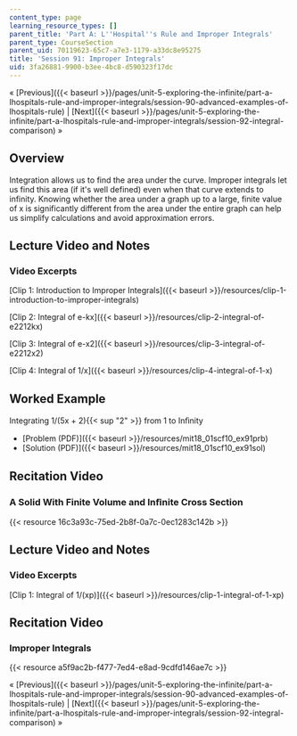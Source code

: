 ```yaml
---
content_type: page
learning_resource_types: []
parent_title: 'Part A: L''Hospital''s Rule and Improper Integrals'
parent_type: CourseSection
parent_uid: 70119623-65c7-a7e3-1179-a33dc8e95275
title: 'Session 91: Improper Integrals'
uid: 3fa26881-9900-b3ee-4bc8-d590323f17dc
---
```


« [Previous]({{< baseurl >}}/pages/unit-5-exploring-the-infinite/part-a-lhospitals-rule-and-improper-integrals/session-90-advanced-examples-of-lhospitals-rule) | [Next]({{< baseurl >}}/pages/unit-5-exploring-the-infinite/part-a-lhospitals-rule-and-improper-integrals/session-92-integral-comparison) »

Overview
--------

Integration allows us to find the area under the curve. Improper integrals let us find this area (if it's well defined) even when that curve extends to infinity. Knowing whether the area under a graph up to a large, finite value of x is significantly different from the area under the entire graph can help us simplify calculations and avoid approximation errors.

Lecture Video and Notes
-----------------------

### Video Excerpts

[Clip 1: Introduction to Improper Integrals]({{< baseurl >}}/resources/clip-1-introduction-to-improper-integrals)

[Clip 2: Integral of e-kx]({{< baseurl >}}/resources/clip-2-integral-of-e2212kx)

[Clip 3: Integral of e-x2]({{< baseurl >}}/resources/clip-3-integral-of-e2212x2)

[Clip 4: Integral of 1/x]({{< baseurl >}}/resources/clip-4-integral-of-1-x)

Worked Example
--------------

Integrating 1/(5x + 2){{< sup "2" >}} from 1 to Inﬁnity

*   [Problem (PDF)]({{< baseurl >}}/resources/mit18_01scf10_ex91prb)
*   [Solution (PDF)]({{< baseurl >}}/resources/mit18_01scf10_ex91sol)

Recitation Video
----------------

### A Solid With Finite Volume and Inﬁnite Cross Section

{{< resource 16c3a93c-75ed-2b8f-0a7c-0ec1283c142b >}}

Lecture Video and Notes
-----------------------

### Video Excerpts

[Clip 1: Integral of 1/(xp)]({{< baseurl >}}/resources/clip-1-integral-of-1-xp)

Recitation Video
----------------

### Improper Integrals

{{< resource a5f9ac2b-f477-7ed4-e8ad-9cdfd146ae7c >}}

« [Previous]({{< baseurl >}}/pages/unit-5-exploring-the-infinite/part-a-lhospitals-rule-and-improper-integrals/session-90-advanced-examples-of-lhospitals-rule) | [Next]({{< baseurl >}}/pages/unit-5-exploring-the-infinite/part-a-lhospitals-rule-and-improper-integrals/session-92-integral-comparison) »